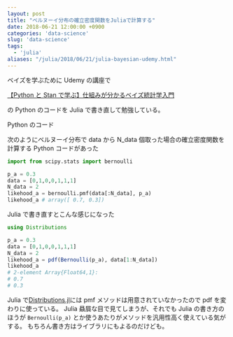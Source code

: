 ```yaml
---
layout: post
title: "ベルヌーイ分布の確立密度関数をJuliaで計算する"
date: 2018-06-21 12:00:00 +0900
categories: 'data-science'
slug: 'data-science'
tags:
  - 'julia'
aliases: "/julia/2018/06/21/julia-bayesian-udemy.html"
---
```


ベイズを学ぶために Udemy の講座で

<a href="https://px.a8.net/svt/ejp?a8mat=2ZJCFL+GE0L9U+3L4M+BW8O2&a8ejpredirect=https%3A%2F%2Fwww.udemy.com%2Fpythonstan%2F%3Fdeal_code%3DJPA8DEAL2PERCENTAGE%26aEightID%3Ds00000016735001" target="_blank" rel="nofollow">【Python と Stan で学ぶ】仕組みが分かるベイズ統計学入門</a>

<amp-img src="https://www18.a8.net/0.gif?a8mat=2ZJCFL+GE0L9U+3L4M+BW8O2" alt="" width="1px" height="1px" layout="fixed" ></amp-img>

の Python のコードを Julia で書き直して勉強している。

Python のコード

次のようにベルヌーイ分布で data から N_data 個取った場合の確立密度関数を計算する Python コードがあった

```python
import from scipy.stats import bernoulli

p_a = 0.3
data = [0,1,0,0,1,1,1]
N_data = 2
likehood_a = bernoulli.pmf(data[:N_data], p_a)
likehood_a # array([ 0.7, 0.3])
```

Julia で書き直すとこんな感じになった

```julia
using Distributions

p_a = 0.3
data = [0,1,0,0,1,1,1]
N_data = 2
likehood_a = pdf(Bernoulli(p_a), data[1:N_data])
likehood_a
# 2-element Array{Float64,1}:
# 0.7
# 0.3
```

Julia で[Distributions.jl](https://github.com/JuliaStats/Distributions.jl)には pmf メソッドは用意されていなかったので pdf を変わりに使っている。
Julia 贔屓な目で見てしまうが、それでも Julia の書き方のほうが `Bernoulli(p_a)` とか使うあたりがメソッドを汎用性高く使えている気がする。
もちろん書き方はライブラリにもよるのだけども。
